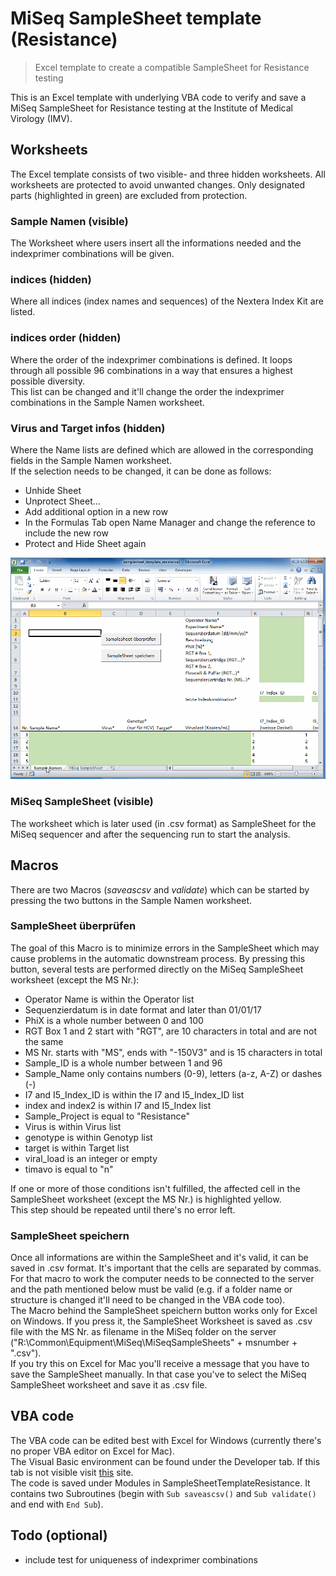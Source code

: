 # MiSeq SampleSheet template (Resistance)
> Excel template to create a compatible SampleSheet for Resistance testing

This is an Excel template with underlying VBA code to verify and save a MiSeq SampleSheet for Resistance testing at the Institute of Medical Virology (IMV).

## Worksheets
The Excel template consists of two visible- and three hidden worksheets. All worksheets are protected to avoid unwanted changes. Only designated parts (highlighted in green) are excluded from protection.

### Sample Namen (visible)
The Worksheet where users insert all the informations needed and the indexprimer combinations will be given.

### indices (hidden)
Where all indices (index names and sequences) of the Nextera Index Kit are listed.

### indices order (hidden)
Where the order of the indexprimer combinations is defined. It loops through all possible 96 combinations in a way that ensures a highest possible diversity.  
This list can be changed and it'll change the order the indexprimer combinations in the Sample Namen worksheet.

### Virus and Target infos (hidden)
Where the Name lists are defined which are allowed in the corresponding fields in the Sample Namen worksheet.  
If the selection needs to be changed, it can be done as follows:
* Unhide Sheet
* Unprotect Sheet...
* Add additional option in a new row
* In the Formulas Tab open Name Manager and change the reference to include the new row
* Protect and Hide Sheet again

![](change_name_list.gif "Example of adding a new Virus to the Name list")

### MiSeq SampleSheet (visible)
The worksheet which is later used (in .csv format) as SampleSheet for the MiSeq sequencer and after the sequencing run to start the analysis.

## Macros

There are two Macros (*saveascsv* and *validate*) which can be started by pressing the two buttons in the Sample Namen worksheet.

### SampleSheet überprüfen
The goal of this Macro is to minimize errors in the SampleSheet which may cause problems in the automatic downstream process.
By pressing this button, several tests are performed directly on the MiSeq SampleSheet worksheet (except the MS Nr.):

* Operator Name is within the Operator list
* Sequenzierdatum is in date format and later than 01/01/17
* PhiX is a whole number between 0 and 100
* RGT Box 1 and 2 start with "RGT", are 10 characters in total and are not the same
* MS Nr. starts with "MS", ends with "-150V3" and is 15 characters in total
* Sample_ID is a whole number between 1 and 96
* Sample_Name only contains numbers (0-9), letters (a-z, A-Z) or dashes (-)
* I7 and I5_Index_ID is within the I7 and I5_Index_ID list
* index and index2 is within I7 and I5_Index list
* Sample_Project is equal to "Resistance"
* Virus is within Virus list
* genotype is within Genotyp list
* target is within Target list
* viral_load is an integer or empty
* timavo is equal to "n"

If one or more of those conditions isn't fulfilled, the affected cell in the SampleSheet worksheet (except the MS Nr.) is highlighted yellow.  
This step should be repeated until there's no error left.

### SampleSheet speichern
Once all informations are within the SampleSheet and it's valid, it can be saved in .csv format. It's important that the cells are separated by commas.  
For that macro to work the computer needs to be connected to the server and the path mentioned below must be valid (e.g. if a folder name or structure is changed it'll need to be changed in the VBA code too).  
The Macro behind the SampleSheet speichern button works only for Excel on Windows. If you press it, the SampleSheet Worksheet is saved as .csv file with the MS Nr. as filename in the MiSeq folder on the server ("R:\Common\Equipment\MiSeq\MiSeqSampleSheets\" + msnumber + ".csv").  
If you try this on Excel for Mac you'll receive a message that you have to save the SampleSheet manually. In that case you've to select the MiSeq SampleSheet worksheet and save it as .csv file.

## VBA code
The VBA code can be edited best with Excel for Windows (currently there's no proper VBA editor on Excel for Mac).  
The Visual Basic environment can be found under the Developer tab. If this tab is not visible visit [this](https://msdn.microsoft.com/en-us/library/bb608625.aspx) site.  
The code is saved under Modules in SampleSheetTemplateResistance. It contains two Subroutines (begin with `Sub saveascsv()` and `Sub validate()` and end with `End Sub`).

## Todo (optional)
* include test for uniqueness of indexprimer combinations
